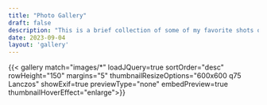 ```yaml
---
title: "Photo Gallery"
draft: false
description: "This is a brief collection of some of my favorite shots over the last few years. These photos are currently in no particular order." 
date: 2023-09-04
layout: 'gallery'   
---
```


{{< gallery match="images/*" loadJQuery=true sortOrder="desc" rowHeight="150" margins="5" thumbnailResizeOptions="600x600 q75 Lanczos" showExif=true previewType="none" embedPreview=true thumbnailHoverEffect="enlarge">}}
